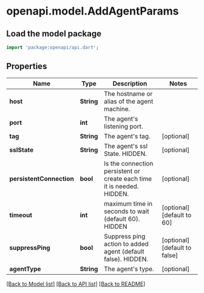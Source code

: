 # openapi.model.AddAgentParams

## Load the model package
```dart
import 'package:openapi/api.dart';
```

## Properties
Name | Type | Description | Notes
------------ | ------------- | ------------- | -------------
**host** | **String** | The hostname or alias of the agent machine. | 
**port** | **int** | The agent's listening port. | 
**tag** | **String** | The agent's tag. | [optional] 
**sslState** | **String** | The agent's ssl State. HIDDEN. | [optional] 
**persistentConnection** | **bool** | Is the connection persistent or create each time it is needed. HIDDEN. | [optional] 
**timeout** | **int** | maximum time in seconds to wait (default 60). HIDDEN | [optional] [default to 60]
**suppressPing** | **bool** | Suppress ping action to added agent (default false). HIDDEN. | [optional] [default to false]
**agentType** | **String** | The agent's type. | [optional] 

[[Back to Model list]](../README.md#documentation-for-models) [[Back to API list]](../README.md#documentation-for-api-endpoints) [[Back to README]](../README.md)


